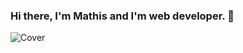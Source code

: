 ### Hi there, I'm Mathis and I'm web developer. 👋

![Cover](https://github.com/Mathis-PLUMAIL/Mathis-PLUMAIL/master/img/mathis-plumail.PNG)

<!--
**Mathis-PLUMAIL/Mathis-PLUMAIL** is a ✨ _special_ ✨ repository because its `README.md` (this file) appears on your GitHub profile.
         
Here are some ideas to get you started:

- 🔭 I’m currently working on ...
- 🌱 I’m currently learning ...
- 👯 I’m looking to collaborate on ...
- 🤔 I’m looking for help with ...
- 💬 Ask me about ...
- 📫 How to reach me: ...
- 😄 Pronouns: ...
- ⚡ Fun fact: ...
-->
